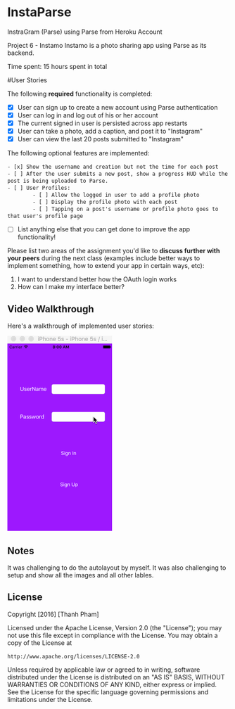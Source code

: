# InstaParse
InstraGram (Parse) using Parse from Heroku Account

Project 6 - Instamo
Instamo is a photo sharing app using Parse as its backend.

Time spent: 15 hours spent in total

#User Stories

The following **required** functionality is completed:


- [x] User can sign up to create a new account using Parse authentication
- [x] User can log in and log out of his or her account
- [x] The current signed in user is persisted across app restarts
- [x] User can take a photo, add a caption, and post it to "Instagram"
- [x] User can view the last 20 posts submitted to "Instagram"

The following optional features are implemented:


    - [x] Show the username and creation but not the time for each post
    - [ ] After the user submits a new post, show a progress HUD while the post is being uploaded to Parse.
    - [ ] User Profiles:
            - [ ] Allow the logged in user to add a profile photo
            - [ ] Display the profile photo with each post
            - [ ] Tapping on a post's username or profile photo goes to that user's profile page





- [ ] List anything else that you can get done to improve the app functionality!

Please list two areas of the assignment you'd like to **discuss further with your peers** during the next class (examples include better ways to implement something, how to extend your app in certain ways, etc):

1. I want to understand better how the OAuth login works
2. How can I make my interface better?

## Video Walkthrough 

Here's a walkthrough of implemented user stories:

![Walkthrough](DemoAppFundsWk6.gif)

## Notes

It was challenging to do the autolayout by myself. It was also challenging to setup and show all the images and all other lables.

## License


Copyright [2016] [Thanh Pham]

Licensed under the Apache License, Version 2.0 (the "License");
you may not use this file except in compliance with the License.
You may obtain a copy of the License at

    http://www.apache.org/licenses/LICENSE-2.0

Unless required by applicable law or agreed to in writing, software
distributed under the License is distributed on an "AS IS" BASIS,
WITHOUT WARRANTIES OR CONDITIONS OF ANY KIND, either express or implied.
See the License for the specific language governing permissions and
limitations under the License.
